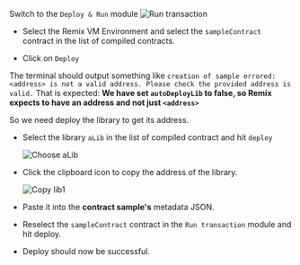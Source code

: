 Switch to the `Deploy & Run` module 
![Run transaction](https://github.com/ethereum/remix-workshops/raw/master/DeployWithLibraries/4_Linking_and_Deploying/images/remix_runtransaction.png "Run Transaction")

 - Select the Remix VM Environment and select the `sampleContract` contract in the list of compiled contracts.

 - Click on `Deploy`
 
 The terminal should output something like `creation of sample errored: <address> is not a valid address. Please check the provided address is valid.`
 That is expected: **We have set `autoDeployLib` to false, so Remix expects to have an address and not just `<address>`**

So we need deploy the library to get its address.

  - Select the library `aLib` in the list of compiled contract and hit `deploy`

    ![Choose aLib](https://github.com/ethereum/remix-workshops/raw/master/DeployWithLibraries/4_Linking_and_Deploying/images/contract_alib.png "Choose aLib")

  - Click the clipboard icon to copy the address of the library.

    ![Copy lib1](https://github.com/ethereum/remix-workshops/raw/master/DeployWithLibraries/4_Linking_and_Deploying/images/alib_copy.png "Copy")

  - Paste it into the **contract sample's** metadata JSON.

  - Reselect the `sampleContract` contract in the `Run transaction` module and hit deploy.

  - Deploy should now be successful.

